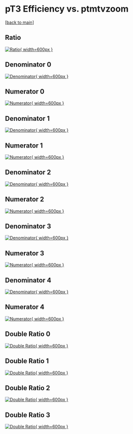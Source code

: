 # pT3 Efficiency vs. ptmtvzoom

[[back to main](./)]



## Ratio

[![Ratio](../mtv/var/pT3_loweta_211_-1_eff_ptmtvzoom.png){ width=600px }](../mtv/var/pT3_loweta_211_-1_eff_ptmtvzoom.pdf)

## Denominator 0

[![Denominator](../mtv/den/pT3_loweta_211_-1_eff_ptmtvzoom_den0.png){ width=600px }](../mtv/den/pT3_loweta_211_-1_eff_ptmtvzoom_den0.pdf)

## Numerator 0

[![Numerator](../mtv/num/pT3_loweta_211_-1_eff_ptmtvzoom_num0.png){ width=600px }](../mtv/num/pT3_loweta_211_-1_eff_ptmtvzoom_num0.pdf)

## Denominator 1

[![Denominator](../mtv/den/pT3_loweta_211_-1_eff_ptmtvzoom_den1.png){ width=600px }](../mtv/den/pT3_loweta_211_-1_eff_ptmtvzoom_den1.pdf)

## Numerator 1

[![Numerator](../mtv/num/pT3_loweta_211_-1_eff_ptmtvzoom_num1.png){ width=600px }](../mtv/num/pT3_loweta_211_-1_eff_ptmtvzoom_num1.pdf)

## Denominator 2

[![Denominator](../mtv/den/pT3_loweta_211_-1_eff_ptmtvzoom_den2.png){ width=600px }](../mtv/den/pT3_loweta_211_-1_eff_ptmtvzoom_den2.pdf)

## Numerator 2

[![Numerator](../mtv/num/pT3_loweta_211_-1_eff_ptmtvzoom_num2.png){ width=600px }](../mtv/num/pT3_loweta_211_-1_eff_ptmtvzoom_num2.pdf)

## Denominator 3

[![Denominator](../mtv/den/pT3_loweta_211_-1_eff_ptmtvzoom_den3.png){ width=600px }](../mtv/den/pT3_loweta_211_-1_eff_ptmtvzoom_den3.pdf)

## Numerator 3

[![Numerator](../mtv/num/pT3_loweta_211_-1_eff_ptmtvzoom_num3.png){ width=600px }](../mtv/num/pT3_loweta_211_-1_eff_ptmtvzoom_num3.pdf)

## Denominator 4

[![Denominator](../mtv/den/pT3_loweta_211_-1_eff_ptmtvzoom_den4.png){ width=600px }](../mtv/den/pT3_loweta_211_-1_eff_ptmtvzoom_den4.pdf)

## Numerator 4

[![Numerator](../mtv/num/pT3_loweta_211_-1_eff_ptmtvzoom_num4.png){ width=600px }](../mtv/num/pT3_loweta_211_-1_eff_ptmtvzoom_num4.pdf)

## Double Ratio 0

[![Double Ratio](../mtv/ratio/pT3_loweta_211_-1_eff_ptmtvzoom_ratio0.png){ width=600px }](../mtv/ratio/pT3_loweta_211_-1_eff_ptmtvzoom_ratio0.pdf)

## Double Ratio 1

[![Double Ratio](../mtv/ratio/pT3_loweta_211_-1_eff_ptmtvzoom_ratio1.png){ width=600px }](../mtv/ratio/pT3_loweta_211_-1_eff_ptmtvzoom_ratio1.pdf)

## Double Ratio 2

[![Double Ratio](../mtv/ratio/pT3_loweta_211_-1_eff_ptmtvzoom_ratio2.png){ width=600px }](../mtv/ratio/pT3_loweta_211_-1_eff_ptmtvzoom_ratio2.pdf)

## Double Ratio 3

[![Double Ratio](../mtv/ratio/pT3_loweta_211_-1_eff_ptmtvzoom_ratio3.png){ width=600px }](../mtv/ratio/pT3_loweta_211_-1_eff_ptmtvzoom_ratio3.pdf)

